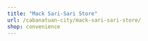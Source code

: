 ```yaml
---
title: "Mack Sari-Sari Store"
url: /cabanatuan-city/mack-sari-sari-store/
shop: convenience
---
```

